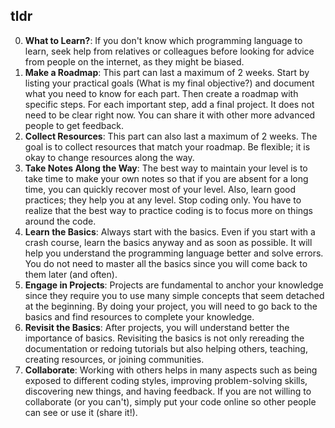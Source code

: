 ## tldr

0. **What to Learn?**: If you don't know which programming language to learn, seek help from relatives or colleagues before looking for advice from people on the internet, as they might be biased.
1. **Make a Roadmap**: This part can last a maximum of 2 weeks. Start by listing your practical goals (What is my final objective?) and document what you need to know for each part. Then create a roadmap with specific steps. For each important step, add a final project. It does not need to be clear right now. You can share it with other more advanced people to get feedback.
2. **Collect Resources**: This part can also last a maximum of 2 weeks. The goal is to collect resources that match your roadmap. Be flexible; it is okay to change resources along the way.
3. **Take Notes Along the Way**: The best way to maintain your level is to take time to make your own notes so that if you are absent for a long time, you can quickly recover most of your level. Also, learn good practices; they help you at any level. Stop coding only. You have to realize that the best way to practice coding is to focus more on things around the code.
4. **Learn the Basics**: Always start with the basics. Even if you start with a crash course, learn the basics anyway and as soon as possible. It will help you understand the programming language better and solve errors. You do not need to master all the basics since you will come back to them later (and often).
5. **Engage in Projects**: Projects are fundamental to anchor your knowledge since they require you to use many simple concepts that seem detached at the beginning. By doing your project, you will need to go back to the basics and find resources to complete your knowledge.
6. **Revisit the Basics**: After projects, you will understand better the importance of basics. Revisiting the basics is not only rereading the documentation or redoing tutorials but also helping others, teaching, creating resources, or joining communities.
7. **Collaborate**: Working with others helps in many aspects such as being exposed to different coding styles, improving problem-solving skills, discovering new things, and having feedback. If you are not willing to collaborate (or you can't), simply put your code online so other people can see or use it (share it!).